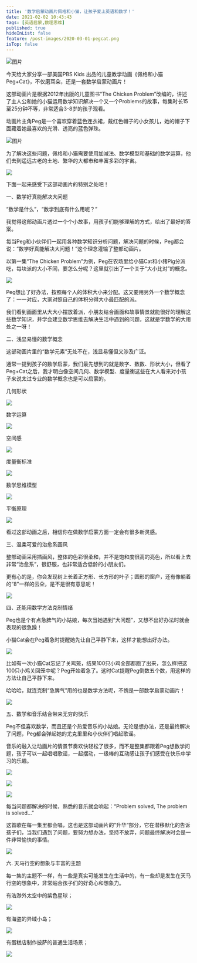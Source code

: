 ```yaml
---
title: '数学启蒙动画片佩格和小猫，让孩子爱上英语和数学！'
date: 2021-02-02 10:43:43
tags: [英语启蒙,数理思维]
published: true
hideInList: false
feature: /post-images/2020-03-01-pegcat.png
isTop: false
---
```

<p>
	<img src="/images/33280-a4ef124594e1dd12.png" alt="图片" /> 
</p>
<p>
	今天给大家分享一部美国PBS Kids 出品的儿童教学动画《佩格和小猫Peg+Cat》，不仅磨耳朵，还是一套数学启蒙动画片！
</p>
<p>
	这部动画片是根据2012年出版的儿童图书“The Chicken Problem”改编的，讲述了主人公和她的小猫运用数学知识解决一个又一个Problems的故事，每集时长15至25分钟不等，非常适合3-8岁的孩子观看。
</p>
<p>
	动画片主角Peg是一个喜欢穿着蓝色连衣裙，戴红色帽子的小女孩儿，她的帽子下面藏着她最喜欢的光滑、透亮的蓝色弹珠。
</p>
<p>
	<img src="/images/33280-a5ea6ae89cc5c006.png" alt="图片" /> 
</p>
<p>
	为了解决这些问题，佩格和小猫需要使用加减法、数学模型和基础的数学运算，他们去到遥远古老的土地、繁华的大都市和丰富多彩的宇宙。
</p>
<p>
	<img src="/images/33280-8cab5e708e81b902.png" /> 
</p>
<p>
	下面一起来感受下这部动画片的特别之处吧！
</p>
<p>
	一、数学好真能解决大问题
</p>
<p>
	“数学是什么”，“数学到底有什么用呢？”
</p>
<p>
	我觉得这部动画片透过一个个小故事，用孩子们能够理解的方式，给出了最好的答案。
</p>
<p>
	每当Peg和小伙伴们一起用各种数学知识分析问题，解决问题的时候，Peg都会说：“数学好真能解决大问题！”这个理念灌输了整部动画片。
</p>
<p>
	以第一集“The Chicken Problem”为例，Peg在农场里给小猫Cat和小猪Pig分派吃，每块派的大小不同，要怎么分呢？这里就引出了一个关于“大小比对”的概念。
</p>
<p>
	<img src="/images/33280-6b177c6dbff6c00e.png" /> 
</p>
<p>
	Peg想出了好办法，按照每个人的体积大小来分配。这又要用另外一个数学概念了：一一对应，大家对照自己的体积分得大小最匹配的派。
</p>
<p>
	我们看到画面里从大大小摆放着派，小朋友结合画面和故事情景就能很好的理解这些数学知识，并学会建立数学思维去解决生活中遇到的问题，这就是学数学的大用处之一呀！
</p>
<p>
	二、浅显易懂的数学概念
</p>
<p>
	这部动画片里的“数学元素”无处不在，浅显易懂但又涉及广泛。
</p>
<p>
	通常一提到孩子的数学启蒙，我们最先想到的就是数字、数数、形状大小，但看了Peg+Cat之后，我才明白像空间几何、数学模型、度量衡这些在大人看来对小孩子来说太过专业的数学概念也是可以启蒙的。
</p>
<p>
	几何形状
</p>
<p>
	<img src="/images/33280-200feb43fce89a23.png" /> 
</p>
<p>
	数字运算
</p>
<p>
	<img src="/images/33280-3c41bb62db5e4e8a.png" /> 
</p>
<p>
	空间感
</p>
<p>
	<img src="/images/33280-383a46887da380bc.png" /> 
</p>
<p>
	度量衡标准
</p>
<p>
	<img src="/images/33280-1c2c195f3e47aad1.png" /> 
</p>
<p>
	数学思维模型
</p>
<p>
	<img src="/images/33280-5f3af2dc84ac42d2.png" /> 
</p>
<p>
	平衡原理
</p>
<p>
	<img src="/images/33280-bba120a9f7965f74.png" /> 
</p>
<p>
	看过这部动画之后，相信你在做数学启蒙方面一定会有很多新灵感。
</p>
<p>
	三、温柔可爱的治愈系画风
</p>
<p>
	整部动画采用插画风，整体的色彩很柔和，并不是饱和度很高的亮色，所以看上去非常“治愈系”，很舒服，也非常适合低龄的小朋友们。
</p>
<p>
	更有心的是，你会发现树上长着正方形、长方形的叶子；圆形的窗户，还有像躺着的“8”一样的云朵，是不是很有意思呢！
</p>
<p>
	<img src="/images/33280-8a0095658300ff2f.png" /> 
</p>
<p>
	四、还能用数学方法克制情绪
</p>
<p>
	Peg也是个有点急脾气的小姑娘，每次当她遇到“大问题”，又想不出好办法时就会表现的很急躁！
</p>
<p>
	小猫Cat会在Peg着急时提醒她先让自己平静下来，这样才能想出好办法。
</p>
<p>
	<img src="/images/33280-42f0145505badc30.png" /> 
</p>
<p>
	比如有一次小猫Cat忘记了关鸡笼，结果100只小鸡全部都跑了出来，怎么样把这100只小鸡关回笼中呢？Peg开始着急了。这时Cat提醒Peg倒数五个数，用这样的方法让自己平静下来。
</p>
<p>
	哈哈哈，就连克制“急脾气”用的也是数学方法呢，不愧是一部数学启蒙动画片！
</p>
<p>
	<img src="/images/33280-6defd3514ed4b16a.png" /> 
</p>
<p>
	五、数学和音乐结合带来无穷的快乐
</p>
<p>
	Peg不但喜欢数学，而且还是个热爱音乐的小姑娘。无论是想办法，还是最终解决了问题，Peg都会弹起她的尤克里里和小伙伴们唱起歌谣。
</p>
<p>
	音乐的融入让动画片的情景节奏欢快轻松了很多，而不是整集都跟着Peg想数学问题，孩子可以一起唱唱歌谣，一起摆动，一级棒的互动感让孩子们感受在快乐中学习的乐趣。
</p>
<p>
	<img src="/images/33280-8f22b33ec14d9124.png" /> 
</p>
<p>
	<img src="/images/33280-014dcf9ba674c693.png" /> 
</p>
<p>
	<img src="/images/33280-c4848bd1347a6eed.png" /> 
</p>
<p>
	每当问题都解决的时候，熟悉的音乐就会响起：“Problem solved, The problem is solved…”
</p>
<p>
	这首歌在每一集里都会唱，这也是这部动画片的”升华“部分，它在潜移默化的告诉孩子们，当我们遇到了问题，要努力想办法，坚持不放弃，问题最终解决时会是一件非常愉快的事情。
</p>
<p>
	<img src="/images/33280-af5fc6c831d5e456.png" /> 
</p>
<p>
	六.&nbsp;天马行空的想象与丰富的主题
</p>
<p>
	每一集的主题不一样，有一些是真实可能发生在生活中的，有一些却是发生在天马行空的想象中，非常贴合孩子们的好奇心和想象力。
</p>
<p>
	有浩渺外太空中的紫色星球；
</p>
<p>
	<img src="/images/33280-5eda42cfdf6964fe.png" /> 
</p>
<p>
	有海盗的异域小岛；
</p>
<p>
	<img src="/images/33280-39f2664a7907433f.png" /> 
</p>
<p>
	有蛋糕店制作披萨的普通生活场景；
</p>
<p>
	<img src="/images/33280-415e74236b9a5696.png" /> 
</p>



